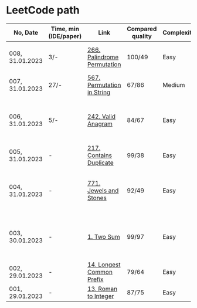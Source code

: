 # LeetCode path

| No, Date        | Time, min (IDE/paper) | Link                                                         | Compared quality | Complexity | Lessons Learned                                   |
| --------------- | --------------------- | ------------------------------------------------------------ | ---------------- | ---------- | ------------------------------------------------- |
| 008, 31.01.2023 | 3/-                   | [266. Palindrome Permutation](https://leetcode.com/problems/palindrome-permutation/submissions/888788863/) | 100/49           | Easy       | Repeated to use char array as lookup map          |
| 007, 31.01.2023 | 27/-                  | [567. Permutation in String](https://leetcode.com/problems/permutation-in-string/submissions/888745153/) | 67/86            | Medium     | Improved Sliding Window                           |
| 006, 31.01.2023 | 5/-                   | [242. Valid Anagram](https://leetcode.com/problems/valid-anagram/submissions/888707117/) | 84/67            | Easy       | Use int array as hashmap for letters (ASCII-only) |
| 005, 31.01.2023 | -                     | [217. Contains Duplicate](https://leetcode.com/problems/contains-duplicate/submissions/888667646/) | 99/38            | Easy       | Bubble sorting with comparison                    |
| 004, 31.01.2023 | -                     | [771. Jewels and Stones](https://leetcode.com/problems/jewels-and-stones/submissions/888229645/) | 92/49            | Easy       | Use hashmap to speedup search in unsorted array   |
| 003, 30.01.2023 | -                     | [1. Two Sum](https://leetcode.com/problems/two-sum/submissions/888211346/) | 99/97            | Easy       | Use hashmap to speedup search in unsorted array   |
| 002, 29.01.2023 | -                     | [14. Longest Common Prefix](https://leetcode.com/problems/longest-common-prefix/submissions/887403999/) | 79/64            | Easy       | Break to outer loop                               |
| 001, 29.01.2023 | -                     | [13. Roman to Integer](https://leetcode.com/problems/roman-to-integer/submissions/887399537/) | 87/75            | Easy       | Switch expression                                 |


